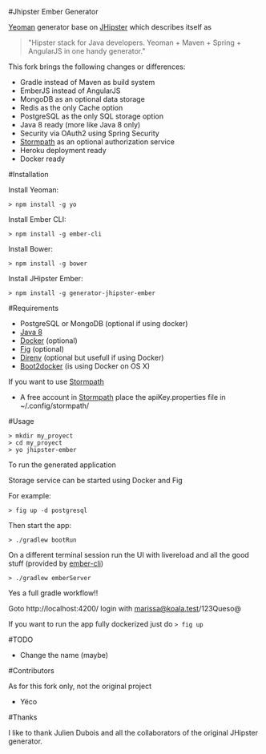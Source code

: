 #Jhipster Ember Generator

[Yeoman](http://yeoman.io/) generator base on [JHipster](http://jhipster.github.io/) which describes itself as

> "Hipster stack for Java developers. Yeoman + Maven + Spring + AngularJS in one handy generator."

This fork brings the following changes or differences:

* Gradle instead of Maven as build system
* EmberJS instead of AngularJS
* MongoDB as an optional data storage
* Redis as the only Cache option
* PostgreSQL as the only SQL storage option
* Java 8 ready (more like Java 8 only)
* Security via OAuth2 using Spring Security
* [Stormpath](http://stormpath.com) as an optional authorization service
* Heroku deployment ready
* Docker ready

#Installation

Install Yeoman:

```> npm install -g yo```

Install Ember CLI:

```> npm install -g ember-cli```

Install Bower:

```> npm install -g bower```

Install JHipster Ember:

```> npm install -g generator-jhipster-ember```

#Requirements

* PostgreSQL or MongoDB (optional if using docker)
* [Java 8](http://www.oracle.com/technetwork/java/javase/downloads/jdk8-downloads-2133151.html)
* [Docker](http://docker.com/) (optional)
* [Fig](http://orchardup.github.io/fig/) (optional)
* [Direnv](http://direnv.net/) (optional but usefull if using Docker)
* [Boot2docker](https://github.com/boot2docker/boot2docker-cli) (is using Docker on OS X)

If you want to use [Stormpath](http://stormpath.com)

* A free account in [Stormpath](http://stormpath.com) place the apiKey.properties file in ~/.config/stormpath/

#Usage

```
> mkdir my_proyect
> cd my_proyect
> yo jhipster-ember
```

To run the generated application

Storage service can be started using Docker and Fig

For example:

```> fig up -d postgresql```

Then start the app:

```> ./gradlew bootRun```

On a different terminal session run the UI with livereload and all the good stuff (provided by [ember-cli](https://github.com/stefanpenner/ember-cli))

```> ./gradlew emberServer```

Yes a full gradle workflow!!

Goto http://localhost:4200/ login with marissa@koala.test/123Queso@

If you want to run the app fully dockerized just do ```> fig up```

#TODO

* Change the name (maybe)

#Contributors

As for this fork only, not the original project

* Yëco

#Thanks

I like to thank Julien Dubois and all the collaborators of the original JHipster generator.
